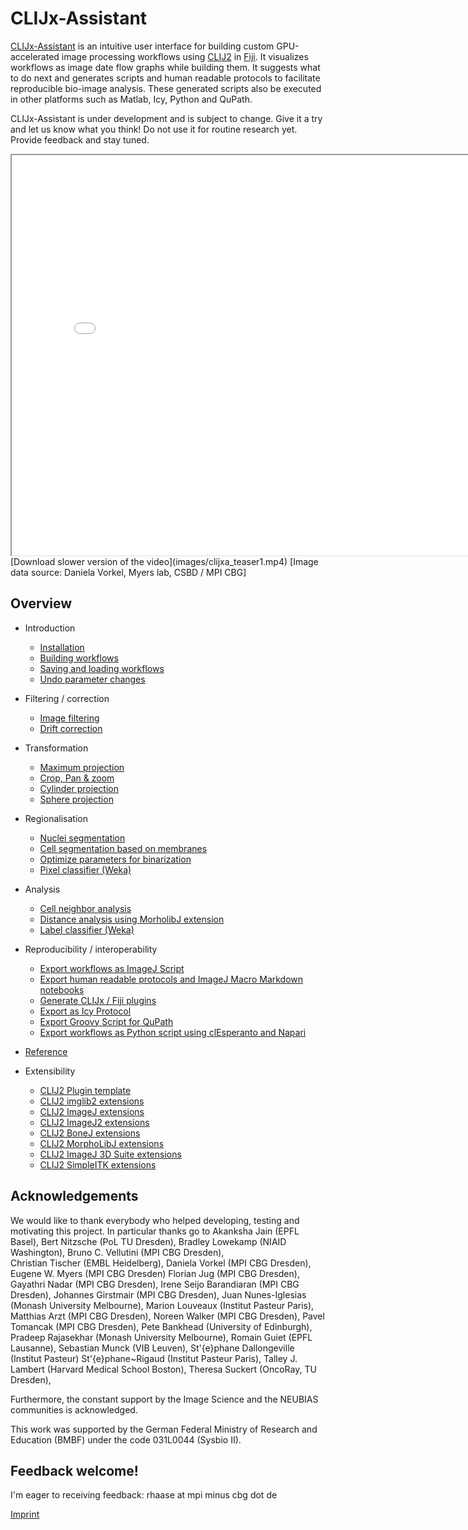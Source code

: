 # CLIJx-Assistant
[CLIJx-Assistant](https://clij.github.io/assistant) is an intuitive user interface for building custom GPU-accelerated image processing workflows using [CLIJ2](https://clij.github.io) in [Fiji](https://fiji.sc). 
It visualizes workflows as image date flow graphs while building them. 
It suggests what to do next and generates scripts and human readable protocols to facilitate reproducible bio-image analysis. 
These generated scripts also be executed in other platforms such as Matlab, Icy, Python and QuPath.

CLIJx-Assistant is under development and is subject to change. 
Give it a try and let us know what you think!
Do not use it for routine research yet.  
Provide feedback and stay tuned.

<iframe src="images/clijxa_teaser1_fast.mp4" width="800" height="640"></iframe>
[Download slower version of the video](images/clijxa_teaser1.mp4) [Image data source: Daniela Vorkel, Myers lab, CSBD / MPI CBG]

## Overview
* Introduction
  * [Installation](https://clij.github.io/assistant/installation)
  * [Building workflows](https://clij.github.io/assistant/getting_started)
  * [Saving and loading workflows](https://clij.github.io/assistant/save_and_load)
  * [Undo parameter changes](https://clij.github.io/assistant/undo)

* Filtering / correction
  * [Image filtering](https://clij.github.io/assistant/filtering)
  * [Drift correction](https://clij.github.io/assistant/drift_correction)

* Transformation
  * [Maximum projection](https://clij.github.io/assistant/intensity_projection)
  * [Crop, Pan & zoom](https://clij.github.io/assistant/crop_pan_zoom)
  * [Cylinder projection](https://clij.github.io/assistant/cylinder_projection)
  * [Sphere projection](https://clij.github.io/assistant/sphere_projection)

* Regionalisation
  * [Nuclei segmentation](https://clij.github.io/assistant/segmentation_nuclei)
  * [Cell segmentation based on membranes](https://clij.github.io/assistant/segmentation_cells)
  * [Optimize parameters for binarization](https://clij.github.io/assistant/parameter_optimization)
  * [Pixel classifier (Weka)](https://clij.github.io/assistant/clijx_weka_pixel_classifier)

* Analysis
  * [Cell neighbor analysis](https://clij.github.io/assistant/neighbor_analysis_generated)
  * [Distance analysis using MorholibJ extension](https://clij.github.io/assistant/morpholibj_chamfer_distance_map)
  * [Label classifier (Weka)](https://clij.github.io/assistant/clijx_weka_label_classifier)

* Reproducibility / interoperability
  * [Export workflows as ImageJ Script](https://clij.github.io/assistant/macro_export)
  * [Export human readable protocols and ImageJ Macro Markdown notebooks](https://clij.github.io/assistant/supplementary_methods_section_generator)
  * [Generate CLIJx / Fiji plugins](https://clij.github.io/assistant/generate_clijx_plugins)
  * [Export as Icy Protocol](https://clij.github.io/assistant/icy_protocol_export)
  * [Export Groovy Script for QuPath](https://clij.github.io/assistant/export_to_clupath)
  * [Export workflows as Python script using clEsperanto and Napari](https://clij.github.io/assistant/te_oki_export)

* [Reference](https://clij.github.io/assistant/reference)

* Extensibility
  * [CLIJ2 Plugin template](https://github.com/clij/clij2-plugin-template)
  * [CLIJ2 imglib2 extensions](https://github.com/clij/clijx-assistant-imglib2)
  * [CLIJ2 ImageJ extensions](https://github.com/clij/clijx-assistant-imagej)
  * [CLIJ2 ImageJ2 extensions](https://github.com/clij/clijx-assistant-imagej2)
  * [CLIJ2 BoneJ extensions](https://github.com/clij/clijx-assistant-bonej)
  * [CLIJ2 MorphoLibJ extensions](https://github.com/clij/clijx-assistant-morpholibj)
  * [CLIJ2 ImageJ 3D Suite extensions](https://github.com/clij/clijx-assistant-imagej3dsuite)
  * [CLIJ2 SimpleITK extensions](https://github.com/clij/clijx-assistant-simpleitk)

## Acknowledgements
We would like to thank everybody who helped developing, testing and motivating this project. In particular thanks go to 
Akanksha Jain (EPFL Basel),
Bert Nitzsche (PoL TU Dresden),
Bradley Lowekamp (NIAID Washington),
Bruno C. Vellutini (MPI CBG Dresden),  
Christian Tischer (EMBL Heidelberg),
Daniela Vorkel (MPI CBG Dresden), 
Eugene W. Myers (MPI CBG Dresden)
Florian Jug (MPI CBG Dresden), 
Gayathri Nadar (MPI CBG Dresden),
Irene Seijo Barandiaran (MPI CBG Dresden),
Johannes Girstmair (MPI CBG Dresden),
Juan Nunes-Iglesias (Monash University Melbourne),
Marion Louveaux (Institut Pasteur Paris),
Matthias Arzt (MPI CBG Dresden),
Noreen Walker (MPI CBG Dresden),
Pavel Tomancak (MPI CBG Dresden),
Pete Bankhead (University of Edinburgh),
Pradeep Rajasekhar (Monash University Melbourne),
Romain Guiet (EPFL Lausanne),
Sebastian Munck (VIB Leuven),
St\'{e}phane Dallongeville (Institut Pasteur)
St\'{e}phane~Rigaud (Institut Pasteur Paris),
Talley J. Lambert (Harvard Medical School Boston),
Theresa Suckert (OncoRay, TU Dresden),





Furthermore, the constant support by the Image Science and the NEUBIAS communities is acknowledged.
 
This work was supported by the German Federal Ministry of Research and Education (BMBF) under the code 031L0044 (Sysbio II).

## Feedback welcome!
I'm eager to receiving feedback: rhaase at mpi minus cbg dot de

[Imprint](https://clij.github.io/imprint)
